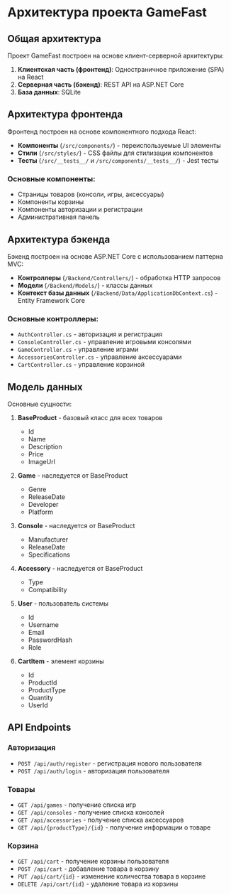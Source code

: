 # Архитектура проекта GameFast

## Общая архитектура

Проект GameFast построен на основе клиент-серверной архитектуры:

1. **Клиентская часть (фронтенд)**: Одностраничное приложение (SPA) на React
2. **Серверная часть (бэкенд)**: REST API на ASP.NET Core
3. **База данных**: SQLite

## Архитектура фронтенда

Фронтенд построен на основе компонентного подхода React:

- **Компоненты** (`/src/components/`) - переиспользуемые UI элементы
- **Стили** (`/src/styles/`) - CSS файлы для стилизации компонентов
- **Тесты** (`/src/__tests__/` и `/src/components/__tests__/`) - Jest тесты

### Основные компоненты:

- Страницы товаров (консоли, игры, аксессуары)
- Компоненты корзины
- Компоненты авторизации и регистрации
- Административная панель

## Архитектура бэкенда

Бэкенд построен на основе ASP.NET Core с использованием паттерна MVC:

- **Контроллеры** (`/Backend/Controllers/`) - обработка HTTP запросов
- **Модели** (`/Backend/Models/`) - классы данных
- **Контекст базы данных** (`/Backend/Data/ApplicationDbContext.cs`) - Entity Framework Core

### Основные контроллеры:

- `AuthController.cs` - авторизация и регистрация
- `ConsoleController.cs` - управление игровыми консолями
- `GameController.cs` - управление играми
- `AccessoriesController.cs` - управление аксессуарами
- `CartController.cs` - управление корзиной

## Модель данных

Основные сущности:

1. **BaseProduct** - базовый класс для всех товаров
   - Id
   - Name
   - Description
   - Price
   - ImageUrl

2. **Game** - наследуется от BaseProduct
   - Genre
   - ReleaseDate
   - Developer
   - Platform

3. **Console** - наследуется от BaseProduct
   - Manufacturer
   - ReleaseDate
   - Specifications

4. **Accessory** - наследуется от BaseProduct
   - Type
   - Compatibility

5. **User** - пользователь системы
   - Id
   - Username
   - Email
   - PasswordHash
   - Role

6. **CartItem** - элемент корзины
   - Id
   - ProductId
   - ProductType
   - Quantity
   - UserId

## API Endpoints

### Авторизация
- `POST /api/auth/register` - регистрация нового пользователя
- `POST /api/auth/login` - авторизация пользователя

### Товары
- `GET /api/games` - получение списка игр
- `GET /api/consoles` - получение списка консолей
- `GET /api/accessories` - получение списка аксессуаров
- `GET /api/{productType}/{id}` - получение информации о товаре

### Корзина
- `GET /api/cart` - получение корзины пользователя
- `POST /api/cart` - добавление товара в корзину
- `PUT /api/cart/{id}` - изменение количества товара в корзине
- `DELETE /api/cart/{id}` - удаление товара из корзины 